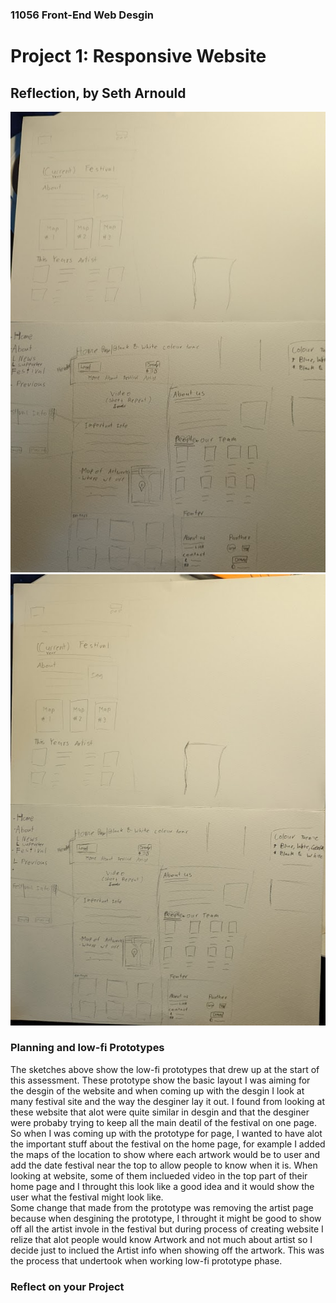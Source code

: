 ### 11056 Front-End Web Desgin
# Project 1: Responsive Website
## Reflection, by Seth Arnould
![sketch prototype](asserts/image/proto/proto1.jpg)
![sketch prototype](asserts/image/proto/proto2.jpg)
### Planning and low-fi Prototypes
The sketches above show the low-fi prototypes that drew up at the start of this assessment. These prototype show the basic layout I was aiming for the desgin of the website and when coming up with the desgin I look at many festival site and the way the desginer lay it out. I found from looking at these website that alot were quite similar in desgin and that the desginer were probaby trying to keep all the main deatil of the festival on one page.  
So when I was coming up with the prototype for page, I wanted to have alot the important stuff about the festival on the home page, for example I added the maps of the location to show where each artwork would be to user and add the date festival near the top to allow people to know when it is. When looking at website, some of them inclueded video in the top part of their home page and I throught this look like a good idea and it would show the user what the festival might look like.  
Some change that made from the prototype was removing the artist page because when desgining the prototype, I throught it might be good to show off all the artist invole in the festival but during process of creating website I relize that alot people would know Artwork and not much about artist so I decide just to inclued the Artist info when showing off the artwork. This was the process that undertook when working low-fi prototype phase.  
### Reflect on your Project
